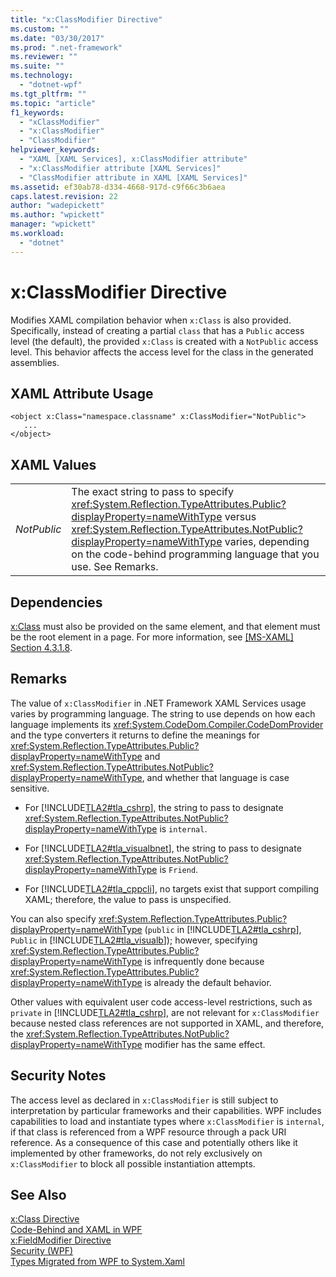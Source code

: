 ```yaml
---
title: "x:ClassModifier Directive"
ms.custom: ""
ms.date: "03/30/2017"
ms.prod: ".net-framework"
ms.reviewer: ""
ms.suite: ""
ms.technology: 
  - "dotnet-wpf"
ms.tgt_pltfrm: ""
ms.topic: "article"
f1_keywords: 
  - "xClassModifier"
  - "x:ClassModifier"
  - "ClassModifier"
helpviewer_keywords: 
  - "XAML [XAML Services], x:ClassModifier attribute"
  - "x:ClassModifier attribute [XAML Services]"
  - "ClassModifier attribute in XAML [XAML Services]"
ms.assetid: ef30ab78-d334-4668-917d-c9f66c3b6aea
caps.latest.revision: 22
author: "wadepickett"
ms.author: "wpickett"
manager: "wpickett"
ms.workload: 
  - "dotnet"
---
```

# x:ClassModifier Directive
Modifies XAML compilation behavior when `x:Class` is also provided. Specifically, instead of creating a partial `class` that has a `Public` access level (the default), the provided `x:Class` is created with a `NotPublic` access level. This behavior affects the access level for the class in the generated assemblies.  
  
## XAML Attribute Usage  
  
```  
<object x:Class="namespace.classname" x:ClassModifier="NotPublic">  
   ...  
</object>  
```  
  
## XAML Values  
  
|||  
|-|-|  
|*NotPublic*|The exact string to pass to specify <xref:System.Reflection.TypeAttributes.Public?displayProperty=nameWithType> versus <xref:System.Reflection.TypeAttributes.NotPublic?displayProperty=nameWithType> varies, depending on the code-behind programming language that you use. See Remarks.|  
  
## Dependencies  
 [x:Class](../../../docs/framework/xaml-services/x-class-directive.md) must also be provided on the same element, and that element must be the root element in a page. For more information, see [\[MS-XAML\] Section 4.3.1.8](http://go.microsoft.com/fwlink/?LinkId=114525).  
  
## Remarks  
 The value of `x:ClassModifier` in .NET Framework XAML Services usage varies by programming language. The string to use depends on how each language implements its <xref:System.CodeDom.Compiler.CodeDomProvider> and the type converters it returns to define the meanings for <xref:System.Reflection.TypeAttributes.Public?displayProperty=nameWithType> and <xref:System.Reflection.TypeAttributes.NotPublic?displayProperty=nameWithType>, and whether that language is case sensitive.  
  
-   For [!INCLUDE[TLA2#tla_cshrp](../../../includes/tla2sharptla-cshrp-md.md)], the string to pass to designate <xref:System.Reflection.TypeAttributes.NotPublic?displayProperty=nameWithType> is `internal`.  
  
-   For [!INCLUDE[TLA2#tla_visualbnet](../../../includes/tla2sharptla-visualbnet-md.md)], the string to pass to designate <xref:System.Reflection.TypeAttributes.NotPublic?displayProperty=nameWithType> is `Friend`.  
  
-   For [!INCLUDE[TLA2#tla_cppcli](../../../includes/tla2sharptla-cppcli-md.md)], no targets exist that support compiling XAML; therefore, the value to pass is unspecified.  
  
 You can also specify <xref:System.Reflection.TypeAttributes.Public?displayProperty=nameWithType> (`public` in [!INCLUDE[TLA2#tla_cshrp](../../../includes/tla2sharptla-cshrp-md.md)], `Public` in [!INCLUDE[TLA2#tla_visualb](../../../includes/tla2sharptla-visualb-md.md)]); however, specifying <xref:System.Reflection.TypeAttributes.Public?displayProperty=nameWithType> is infrequently done because <xref:System.Reflection.TypeAttributes.Public?displayProperty=nameWithType> is already the default behavior.  
  
 Other values with equivalent user code access-level restrictions, such as `private` in [!INCLUDE[TLA2#tla_cshrp](../../../includes/tla2sharptla-cshrp-md.md)], are not relevant for `x:ClassModifier` because nested class references are not supported in XAML, and therefore, the <xref:System.Reflection.TypeAttributes.NotPublic?displayProperty=nameWithType> modifier has the same effect.  
  
## Security Notes  
 The access level as declared in `x:ClassModifier` is still subject to interpretation by particular frameworks and their capabilities. WPF includes capabilities to load and instantiate types where `x:ClassModifier` is `internal`, if that class is referenced from a WPF resource through a pack URI reference. As a consequence of this case and potentially others like it implemented by other frameworks, do not rely exclusively on `x:ClassModifier` to block all possible instantiation attempts.  
  
## See Also  
 [x:Class Directive](../../../docs/framework/xaml-services/x-class-directive.md)  
 [Code-Behind and XAML in WPF](../../../docs/framework/wpf/advanced/code-behind-and-xaml-in-wpf.md)  
 [x:FieldModifier Directive](../../../docs/framework/xaml-services/x-fieldmodifier-directive.md)  
 [Security (WPF)](../../../docs/framework/wpf/security-wpf.md)  
 [Types Migrated from WPF to System.Xaml](../../../docs/framework/xaml-services/types-migrated-from-wpf-to-system-xaml.md)
